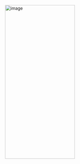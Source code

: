 <img width="230" height="504" alt="image" src="https://github.com/user-attachments/assets/390b9c41-b8da-42ba-ae31-b77eb126e488" />
